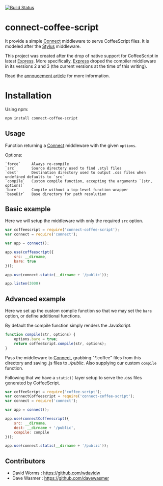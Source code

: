 [![Build Status](https://secure.travis-ci.org/wdavidw/node-connect-coffee-script.png)](http://travis-ci.org/wdavidw/node-connect-coffee-script)

# connect-coffee-script

It provide a simple [Connect] middleware to serve CoffeeScript files. It is modeled after the [Stylus] middleware.

This project was created after the drop of native support for CoffeeScript in latest [Express]. More specifically, [Express] droped the compiler middleware in its versions 2 and 3 (the current versions at the time of this writing).

Read the [annoucement article][annoucement] for more information.

# Installation

Using npm:

```bash
npm install connect-coffee-script
```

Usage
-----

Function returning a [Connect] middleware with the given `options`.

Options:

    `force`     Always re-compile
    `src`       Source directory used to find .styl files
    `dest`      Destination directory used to output .css files when undefined defaults to `src`
    `compile`   Custom compile function, accepting the arguments `(str, options)`
    `bare`      Compile without a top-level function wrapper
    `baseDir`   Base directory for path resolution

Basic example
-------------

Here we will setup the middleware with only the required `src` option.

```javascript
var coffeescript = require('connect-coffee-script');
var connect = require('connect');

var app = connect();

app.use(coffeescript({
    src: __dirname,
    bare: true
}));

app.use(connect.static(__dirname + '/public'));

app.listen(3000)
```

Advanced example
----------------

Here we set up the custom compile function so that we may
set the `bare` option, or define additional functions.

By default the compile function simply renders the JavaScript.

```javascript
function compile(str, options) {
    options.bare = true;
    return coffeeScript.compile(str, options);
}
```

Pass the middleware to [Connect], grabbing "*.coffee" files from this directory
and saving .js files to _./public_. Also supplying our custom `compile` function.

Following that we have a `static()` layer setup to serve the .css
files generated by CoffeeScript.

```javascript
var coffeeScript = require('coffee-script');
var connectCoffeescript = require('connect-coffee-script');
var connect = require('connect');

var app = connect();

app.use(connectCoffeescript({
    src: __dirname,
    dest: __dirname + '/public',
    compile: compile
}));

app.use(connect.static(__dirname + '/public'));
```

[connect]:      http://senchalabs.github.com/connect/
[stylus]:       http://learnboost.github.com/stylus/
[express]:      http://expressjs.com/
[annoucement]:  http://www.adaltas.com/blog/2012/07/24/coffee-script-connect-middleware/

Contributors
------------

*   David Worms : <https://github.com/wdavidw>
*   Dave Wasmer : <https://github.com/davewasmer>





